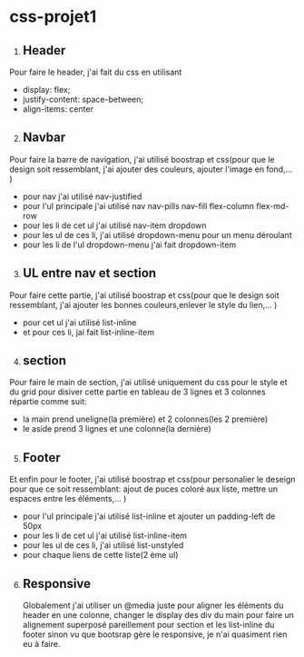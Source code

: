 # css-projet1
1. Header
    -----------------
  Pour faire le header, j'ai fait du css en utilisant 
  - display: flex;
  - justify-content: space-between;
  - align-items: center
    
    
2. Navbar
    -----------------
  Pour faire la barre de navigation, j'ai utilisé boostrap et css(pour que le design soit ressemblant, j'ai ajouter des couleurs, ajouter l'image en fond,... )
  - pour nav j'ai utilisé nav-justified
  - pour l'ul principale j'ai utilisé nav nav-pills nav-fill flex-column flex-md-row
  - pour les li de cet ul j'ai utilisé nav-item dropdown
  - pour les ul de ces li, j'ai utilisé dropdown-menu pour un menu déroulant
  - pour les li de l'ul dropdown-menu j'ai fait dropdown-item
    
3. UL entre nav et section
   -----------------
  Pour faire cette partie, j'ai utilisé boostrap et css(pour que le design soit ressemblant, j'ai ajouter les bonnes couleurs,enlever le style du lien,... )
  - pour cet ul j'ai utilisé list-inline
  - et pour ces li, jai fait list-inline-item
    
4. section
   -----------------
  Pour faire le main de section, j'ai utilisé uniquement du css pour le style et du grid pour disiver cette partie en tableau de 3 lignes et 3 colonnes répartie comme suit:
  - la main prend uneligne(la première) et 2 colonnes(les 2 première)
  - le aside prend 3 lignes et une colonne(la dernière)
    
5. Footer
   -----------------
  Et enfin pour le footer, j'ai utilisé boostrap et css(pour personalier le deseign pour que ce soit ressemblant: ajout de puces coloré aux liste, mettre un espaces entre les éléments,... )
  - pour l'ul principale j'ai utilisé list-inline et ajouter un padding-left de 50px
  - pour les li de cet ul j'ai utilisé list-inline-item
  - pour les ul de ces li, j'ai utilisé list-unstyled
  - pour chaque liens de cette liste(2 ème ul)
    
6. Responsive
   -----------------
   Globalement j'ai utiliser un @media juste pour aligner les éléments du header en une colonne, changer le display des div du main pour faire un alignement superposé pareillement pour section et les list-inline du footer sinon vu que
   bootsrap gère le responsive, je n'ai quasiment rien eu à faire.

